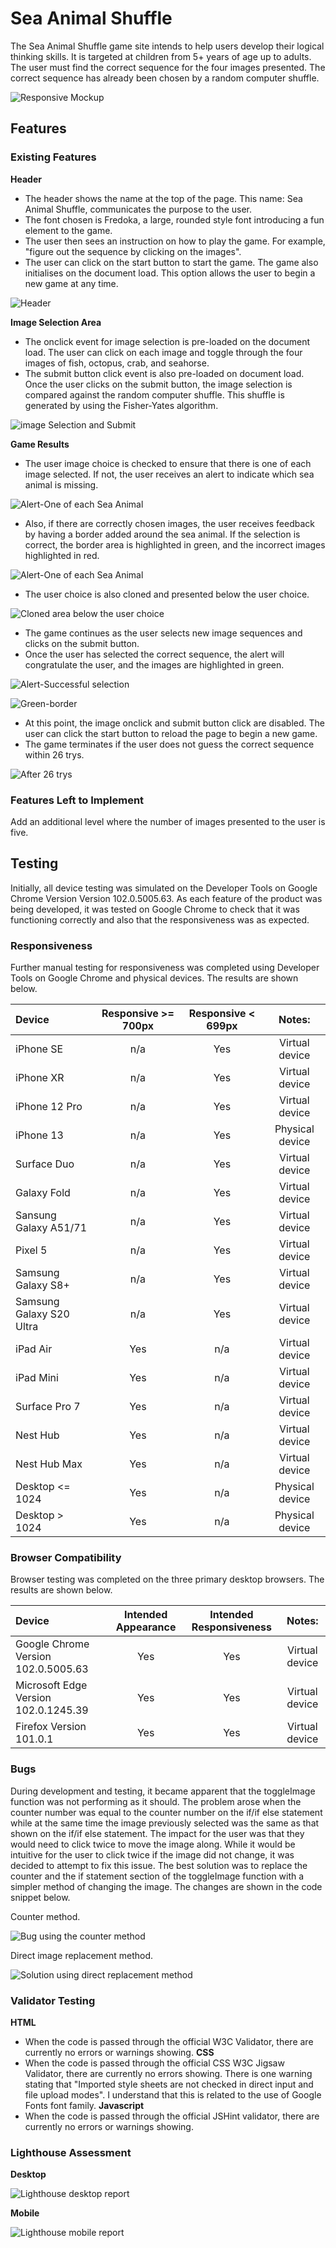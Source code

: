 # Sea Animal Shuffle

The Sea Animal Shuffle game site intends to help users develop their logical thinking skills. It is targeted at children from 5+ years of age up to adults. The user must find the correct sequence for the four images presented. The correct sequence has already been chosen by a random computer shuffle.

![Responsive Mockup](/docs/amiresponsive.png)

## Features

### Existing Features

__Header__

- The header shows the name at the top of the page. This name: Sea Animal Shuffle, communicates the purpose to the user.
- The font chosen is Fredoka, a large, rounded style font introducing a fun element to the game.
- The user then sees an instruction on how to play the game. For example, "figure out the sequence by clicking on the images".
- The user can click on the start button to start the game. The game also initialises on the document load. This option allows the user to begin a new game at any time.

![Header](/docs/header.png)

__Image Selection Area__

- The onclick event for image selection is pre-loaded on the document load. The user can click on each image and toggle through the four images of fish, octopus, crab, and seahorse.
- The submit button click event is also pre-loaded on document load. Once the user clicks on the submit button, the image selection is compared against the random computer shuffle. This shuffle is generated by using the Fisher-Yates algorithm.

![image Selection and Submit](/docs/image-selection-and-submit.png)

__Game Results__

- The user image choice is checked to ensure that there is one of each image selected. If not, the user receives an alert to indicate which sea animal is missing.

![Alert-One of each Sea Animal](/docs/one-of-each-sea-animal.png)

- Also, if there are correctly chosen images, the user receives feedback by having a border added around the sea animal. If the selection is correct, the border area is highlighted in green, and the incorrect images highlighted in red.

![Alert-One of each Sea Animal](/docs/some-correct-images.png)

- The user choice is also cloned and presented below the user choice.

![Cloned area below the user choice](/docs/cloned-area.png)

- The game continues as the user selects new image sequences and clicks on the submit button.
- Once the user has selected the correct sequence, the alert will congratulate the user, and the images are highlighted in green.

![Alert-Successful selection](/docs/successful-selection.png)

![Green-border](/docs/successful-selection-green-border.png)

- At this point, the image onclick and submit button click are disabled. The user can click the start button to reload the page to begin a new game.
- The game terminates if the user does not guess the correct sequence within 26 trys.

![After 26 trys](/docs/finish-game.png)

### Features Left to Implement

Add an additional level where the number of images presented to the user is five.

## Testing

Initially, all device testing was simulated on the Developer Tools on Google Chrome Version Version 102.0.5005.63. As each feature of the product was being developed, it was tested on Google Chrome to check that it was functioning correctly and also that the responsiveness was as expected.

### Responsiveness

Further manual testing for responsiveness was completed using Developer Tools on Google Chrome and physical devices. The results are shown below.


| Device                    | Responsive >= 700px | Responsive < 699px | Notes:         |
| :------------             |   :---:             |   :---:            |  :---:         |
| iPhone SE                 |     n/a             |     Yes            | Virtual device |
| iPhone XR                 |     n/a             |     Yes            | Virtual device |
| iPhone 12 Pro             |     n/a             |     Yes            | Virtual device |
| iPhone 13                 |     n/a             |     Yes            | Physical device|
| Surface Duo               |     n/a             |     Yes            | Virtual device |
| Galaxy Fold               |     n/a             |     Yes            | Virtual device |
| Sansung Galaxy A51/71     |     n/a             |     Yes            | Virtual device |
| Pixel 5                   |     n/a             |     Yes            | Virtual device |
| Samsung Galaxy S8+        |     n/a             |     Yes            | Virtual device |
| Samsung Galaxy S20 Ultra  |     n/a             |     Yes            | Virtual device |
| iPad Air                  |     Yes             |     n/a            | Virtual device |
| iPad Mini                 |     Yes             |     n/a            | Virtual device |
| Surface Pro 7             |     Yes             |     n/a            | Virtual device |
| Nest Hub                  |     Yes             |     n/a            | Virtual device |
| Nest Hub Max              |     Yes             |     n/a            | Virtual device |
| Desktop <= 1024           |     Yes             |     n/a            | Physical device|
| Desktop > 1024            |     Yes             |     n/a            | Physical device|

### Browser Compatibility 
Browser testing was completed on the three primary desktop browsers.  The results are shown below.

| Device                                | Intended Appearance | Intended Responsiveness | Notes:         |
| :------------                         |   :---:             |   :---:                 |  :---:         |
| Google Chrome Version 102.0.5005.63   |     Yes             |     Yes                 | Virtual device |
| Microsoft Edge Version 102.0.1245.39  |     Yes             |     Yes                 | Virtual device |
| Firefox Version 101.0.1               |     Yes             |     Yes                 | Virtual device |

### Bugs

During development and testing, it became apparent that the toggleImage function was not performing as it should. The problem arose when the counter number was equal to the counter number on the if/if else statement while at the same time the image previously selected was the same as that shown on the if/if else statement. The impact for the user was that they would need to click twice to move the image along. While it would be intuitive for the user to click twice if the image did not change, it was decided to attempt to fix this issue. The best solution was to replace the counter and the if statement section of the toggleImage function with a simpler method of changing the image. The changes are shown in the code snippet below.

Counter method.

![Bug using the counter method](/docs/toggle-image-using-counter.png)

Direct image replacement method.

![Solution using direct replacement method](/docs/toggle-image-using-direct-replacement.png)

### Validator Testing

__HTML__
- When the code is passed through the official W3C Validator, there are currently no errors or warnings showing.
__CSS__
- When the code is passed through the official CSS W3C Jigsaw Validator, there are currently no errors showing. There is one warning stating that "Imported style sheets are not checked in direct input and file upload modes". I understand that this is related to the use of Google Fonts font family.
__Javascript__
- When the code is passed through the official JSHint validator, there are currently no errors or warnings showing.

### Lighthouse Assessment

__Desktop__

![Lighthouse desktop report](/docs/lighthouse-desktop-report.png)

__Mobile__

![Lighthouse mobile report](/docs/lighthouse-mobile-report.png)











